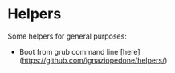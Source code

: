 # Helpers
Some helpers for general purposes:

* Boot from grub command line [here] (https://github.com/ignaziopedone/helpers/)
